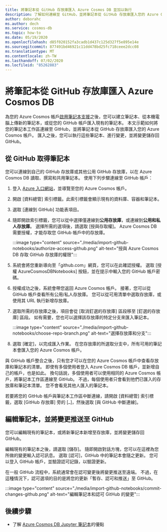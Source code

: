```yaml
---
title: 將筆記本從 GitHub 存放庫匯入 Azure Cosmos DB 並加以執行
description: 了解如何連線至 GitHub，並將筆記本從 GitHub 存放庫匯入您的 Azure Cosmos 帳戶。 匯入之後，您可以執行、編輯這些筆記本，並將變更儲存回 GitHub。
author: deborahc
ms.author: dech
ms.service: cosmos-db
ms.topic: how-to
ms.date: 05/19/2020
ms.openlocfilehash: d85f020152fa3cadb1d437c125d327f5e895e14e
ms.sourcegitcommit: 877491bd46921c11dd478bd25fc718ceee2dcc08
ms.translationtype: MT
ms.contentlocale: zh-TW
ms.lasthandoff: 07/02/2020
ms.locfileid: "85262883"
---
```

# <a name="import-notebooks-from-a-github-repo-into-azure-cosmos-db"></a>將筆記本從 GitHub 存放庫匯入 Azure Cosmos DB

為您的 Azure Cosmos 帳戶[啟用筆記本支援](enable-notebooks.md)之後，您可以建立筆記本、從本機電腦上傳新的筆記本，或從您的 GitHub 帳戶匯入現有的筆記本。 本文示範如何將您的筆記本工作區連線至 GitHub，並將筆記本從 GitHub 存放庫匯入您的 Azure Cosmos 帳戶。 匯入之後，您可以執行這些筆記本、進行變更，並將變更儲存回 GitHub。

## <a name="get-notebooks-from-github"></a>從 GitHub 取得筆記本

您可以連線到自己的 GitHub 存放庫或其他公用 GitHub 存放庫，以在 Azure Cosmos DB 讀取、撰寫和共用筆記本。 使用下列步驟連線至 GitHub 帳戶：

1. 登入 [Azure 入口網站](https://portal.azure.com/)，並導覽至您的 Azure Cosmos 帳戶。

1. 開啟 [資料總管] 索引標籤。此索引標籤會顯示現有的資料庫、容器和筆記本。

1. 選取 [連線到 GitHub] 功能表項目。

1. 隨即開啟索引標籤，您可以從中選擇僅連線到**公用存放庫**，或連線到**公用和私人存放庫**。  選擇所需的選項後，請選取 [授與存取權]。 Azure Cosmos DB 需要授權，才能存取您 GitHub 帳戶中的存放庫。

   :::image type="content" source="./media/import-github-notebooks/authorize-access-github.png" alt-text="授與 Azure Cosmos DB 存取 GitHub 存放庫的權限":::

1. 系統會將您重新導向至「github.com」網頁，您可以在此確認授權。 選取 [授權 AzureCosmosDBNotebooks] 按鈕，並在提示中輸入您的 GitHub 帳戶密碼。

1. 授權成功之後，系統會帶您返回 Azure Cosmos 帳戶。 接著，您可以從 GitHub 帳戶查看所有公用/私人存放庫。 您可以從可用清單中選取存放庫，或使用其 URL 執行新增存放庫。

1. 選取所需的存放庫之後，項目會從 [取消釘選的存放庫] 區段移至 [釘選的存放庫] 區段。 如有需要，您也可以選擇該存放庫的特定分支來匯入筆記本。

   :::image type="content" source="./media/import-github-notebooks/choose-repo-branch.png" alt-text="選擇存放庫和分支":::

1. 選取 [確定]，以完成匯入作業。 在您存放庫的所選取分支中，所有可用的筆記本會匯入您的 Azure Cosmos 帳戶。

與 GitHub 帳戶整合之後，只有您才可以在您的 Azure Cosmos 帳戶中查看存放庫和筆記本的清單。 即使有多個使用者登入 Azure Cosmos DB 帳戶，並新增自己的帳戶，也是如此。 換句話說，多個使用者可以使用相同的 Azure Cosmos 帳戶，將筆記本工作區連線至 GitHub。 不過，每個使用者只會看到他們已匯入的存放庫和筆記本清單。 您不會看見其他人匯入的筆記本。

若要將您的 GitHub 帳戶與筆記本工作區中斷連線，請開啟 [資料總管] 索引標籤，選取 [GitHub 存放庫] 旁的 [`…`]，然後選取 [與 GitHub 中斷連線]。

## <a name="edit-a-notebook-and-push-changes-to-github"></a>編輯筆記本，並將變更推送至 GitHub

您可以編輯現有的筆記本，或將新筆記本新增至存放庫，並將變更儲存回 GitHub。

編輯現有的筆記本之後，請選取 [儲存]。 隨即開啟對話方塊，您可以在這裡為您所做的變更輸入認可訊息。 選取 [認可]，GitHub 中的筆記本會隨之更新。 您可以登入 GitHub 帳戶，並驗證認可記錄，以驗證更新。

在一般 GitHub 流程中，系統通常會在認可變更後將變更推送至遠端。 不過，在這種情況下，認可選項的目的是將您的更新「暫存、認可和推送」至 GitHub。

:::image type="content" source="./media/import-github-notebooks/commit-changes-github.png" alt-text="編輯筆記本和認可 GitHub 的變更":::

## <a name="next-steps"></a>後續步驟

* 了解 [Azure Cosmos DB Jupyter 筆記本](cosmosdb-jupyter-notebooks.md)的優點

